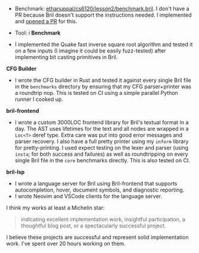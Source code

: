 - Benchmark: [ethanuppal/cs6120/lesson2/benchmark.bril](https://github.com/ethanuppal/cs6120/blob/main/lesson2/benchmark.bril). I don't have a PR because Bril doesn't support the instructions needed. I implemented and [opened a PR](https://github.com/sampsyo/bril/pull/352) for this.
- Tool:
i
**Benchmark**

- I implemented the Quake fast inverse square root algorithm and tested it on a few inputs (I imagine it could be easily fuzz-tested) after implementing bit casting primitives in Bril.

**CFG Builder**
- I wrote the CFG builder in Rust and tested it against every single Bril file in the `benchmarks` directory by ensuring that my CFG parser+printer was a roundtrip nop. This is tested on CI using a simple parallel Python runner I cooked up.

**bril-frontend**
- I wrote a custom 3000LOC frontend library for Bril's textual format in a day. The AST uses lifetimes for the text and all nodes are wrapped in a `Loc<T>` deref type. Extra care was put into good error messages and parser recovery. I also have a full pretty printer using my `inform` library for pretty-printing. I used expect testing on the lexer and parser (using `insta`; for both success and failures) as well as roundtripping on every single Bril file in the `core` benchmarks directly. This is also tested on CI.

**bril-lsp**
- I wrote a language server for Bril using Bril-frontend that supports autocompletion, hover, document symbols, and diagnostic reporting.
- I wrote Neovim and VSCode clients for the language server.

I think my works at least a Michelin star:
> indicating excellent implementation work, insightful participation, a thoughtful blog post, or a spectacularly successful project.

I believe these projects are successful and represent solid implementation work. I've spent over 20 hours working on them.
